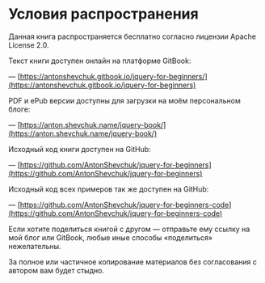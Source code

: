 # Условия распространения

Данная книга распространяется бесплатно согласно лицензии Apache License 2.0.

Текст книги доступен онлайн на платформе GitBook:

— [https://antonshevchuk.gitbook.io/jquery-for-beginners/](https://antonshevchuk.gitbook.io/jquery-for-beginners)

PDF и ePub версии доступны для загрузки на моём персональном блоге:

— [https://anton.shevchuk.name/jquery-book/](https://anton.shevchuk.name/jquery-book/)

Исходный код книги доступен на GitHub:

— [https://github.com/AntonShevchuk/jquery-for-beginners](https://github.com/AntonShevchuk/jquery-for-beginners)

Исходный код всех примеров так же доступен на GitHub:

— [https://github.com/AntonShevchuk/jquery-for-beginners-code](https://github.com/AntonShevchuk/jquery-for-beginners-code)

Если хотите поделиться книгой с другом — отправьте ему ссылку на мой блог или GitBook, любые иные способы «поделиться» нежелательны.

За полное или частичное копирование материалов без согласования с автором вам будет стыдно.
